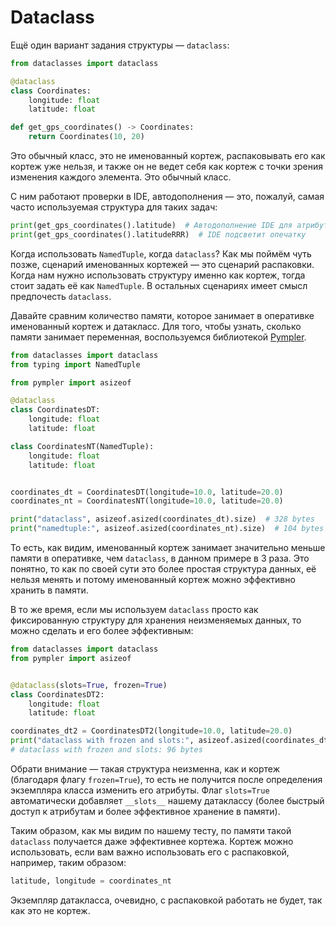 # Dataclass

Ещё один вариант задания структуры — `dataclass`:

```python
from dataclasses import dataclass

@dataclass
class Coordinates:
    longitude: float
    latitude: float

def get_gps_coordinates() -> Coordinates:
    return Coordinates(10, 20)
```

Это обычный класс, это не именованный кортеж, распаковывать его как кортеж уже нельзя, и также он не ведет себя как кортеж с точки зрения изменения каждого элемента. Это обычный класс.

С ним работают проверки в IDE, автодополнения — это, пожалуй, самая часто используемая структура для таких задач:

```python
print(get_gps_coordinates().latitude)  # Автодополнение IDE для атрибута
print(get_gps_coordinates().latitudeRRR)  # IDE подсветит опечатку
```

Когда использовать `NamedTuple`, когда `dataclass`? Как мы поймём чуть позже, сценарий именованных кортежей — это сценарий распаковки. Когда нам нужно использовать структуру именно как кортеж, тогда стоит задать её как `NamedTuple`. В остальных сценариях имеет смысл предпочесть `dataclass`.

Давайте сравним количество памяти, которое занимает в оперативке именованный кортеж и датакласс. Для того, чтобы узнать, сколько памяти занимает переменная, воспользуемся библиотекой [Pympler](https://pympler.readthedocs.io/en/latest/).

```python
from dataclasses import dataclass
from typing import NamedTuple

from pympler import asizeof

@dataclass
class CoordinatesDT:
    longitude: float
    latitude: float

class CoordinatesNT(NamedTuple):
    longitude: float
    latitude: float


coordinates_dt = CoordinatesDT(longitude=10.0, latitude=20.0)
coordinates_nt = CoordinatesNT(longitude=10.0, latitude=20.0)

print("dataclass", asizeof.asized(coordinates_dt).size)  # 328 bytes
print("namedtuple:", asizeof.asized(coordinates_nt).size)  # 104 bytes
```

То есть, как видим, именованный кортеж занимает значительно меньше памяти в оперативке, чем `dataclass`, в данном примере в 3 раза. Это понятно, то как по своей сути это более простая структура данных, её нельзя менять и потому именованный кортеж можно эффективно хранить в памяти.

В то же время, если мы используем `dataclass` просто как фиксированную структуру для хранения неизменяемых данных, то можно сделать и его более эффективным:

```python
from dataclasses import dataclass
from pympler import asizeof


@dataclass(slots=True, frozen=True)
class CoordinatesDT2:
    longitude: float
    latitude: float

coordinates_dt2 = CoordinatesDT2(longitude=10.0, latitude=20.0)
print("dataclass with frozen and slots:", asizeof.asized(coordinates_dt2).size)
# dataclass with frozen and slots: 96 bytes
```

Обрати внимание — такая структура неизменна, как и кортеж (благодаря флагу `frozen=True`), то есть не получится после определения экземпляра класса изменить его атрибуты. Флаг `slots=True` автоматически добавляет `__slots__` нашему датаклассу (более быстрый доступ к атрибутам и более эффективное хранение в памяти).

Таким образом, как мы видим по нашему тесту, по памяти такой `dataclass` получается даже эффективнее кортежа. Кортеж можно использовать, если вам важно использовать его с распаковкой, например, таким образом:

```python
latitude, longitude = coordinates_nt
```

Экземпляр датакласса, очевидно, с распаковкой работать не будет, так как это не кортеж.


